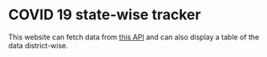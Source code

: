 # COVID 19 state-wise tracker

This website can fetch data from [this API](https://api.covid19india.org) and can also
display a table of the data district-wise.
